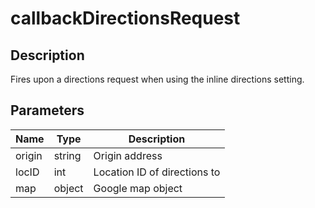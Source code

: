 # callbackDirectionsRequest

## Description

Fires upon a directions request when using the inline directions setting.

## Parameters

| Name | Type | Description |
|---|---|---|
| origin | string | Origin address |
| locID | int | Location ID of directions to |
| map | object | Google map object |